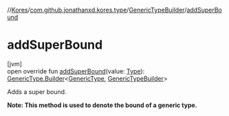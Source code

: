 //[Kores](../../../index.md)/[com.github.jonathanxd.kores.type](../index.md)/[GenericTypeBuilder](index.md)/[addSuperBound](add-super-bound.md)

# addSuperBound

[jvm]\
open override fun [addSuperBound](add-super-bound.md)(value: [Type](https://docs.oracle.com/javase/8/docs/api/java/lang/reflect/Type.html)): [GenericType.Builder](../-generic-type/-builder/index.md)<[GenericType](../-generic-type/index.md), [GenericTypeBuilder](index.md)>

Adds a super bound.

**Note: This method is used to denote the bound of a generic type.**
